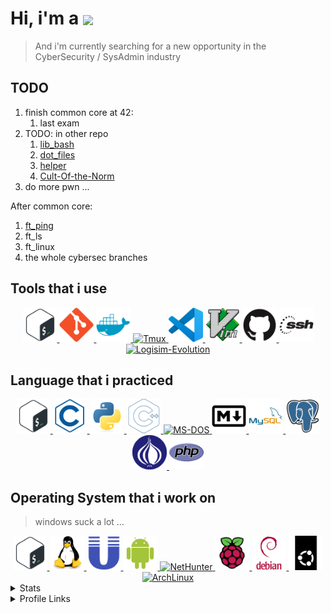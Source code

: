 # Hi, i'm a  <img align="center" src="https://readme-typing-svg.herokuapp.com?font=Fira+Code&size=35&duration=4000&pause=1000&color=008000&vCenter=true&width=435&height=50&lines=Bash+Lover+❤️;Programmer;Pentester;SysAdmin;Kernel+Builder">
> And i'm currently searching for a new opportunity in the CyberSecurity / SysAdmin industry

## TODO

1. finish common core at 42:
    1. last exam
1. TODO: in other repo
    1. [lib_bash](https://github.com/Pixailz/lib_bash)
    1. [dot_files](https://github.com/Pixailz/dot_files)
    1. [helper](https://github.com/Pixailz/helper)
    1. [Cult-Of-the-Norm](https://github.com/Pixailz/Cult-Of-the-Norm)
1. do more pwn ...

After common core:

1. [ft_ping](https://github.com/Pixailz/ft_ping)
1. ft_ls
1. ft_linux
1. the whole cybersec branches
 

## Tools that i use

<div align="center">
  <a href="https://www.gnu.org/software/bash/">
    <img src="https://github.com/devicons/devicon/blob/master/icons/bash/bash-original.svg" title="Bash ❤️" alt="Bash ❤️" width="55" height="55">
  </a>
  <a href="https://git-scm.com/">
    <img src="https://github.com/devicons/devicon/blob/master/icons/git/git-plain.svg" title="Git" alt="Git" width="55" height="55">
  </a>
  <a href="https://www.docker.com/">
    <img src="https://github.com/devicons/devicon/blob/master/icons/docker/docker-plain.svg" title="Docker" alt="Docker" width="55" height="55"/>
  </a>
  <a href="https://github.com/tmux/tmux">
    <img src="https://github.com/tmux/tmux/blob/master/logo/tmux-logomark.svg" title="Tmux" alt="Tmux" width="55" height="55">
  </a>
  <a href="https://code.visualstudio.com/">
    <img src="https://github.com/devicons/devicon/blob/master/icons/vscode/vscode-original.svg" title="Vscode"  alt="Vscode" width="55" height="55"/>
  </a>
  <a href="https://www.vim.org/">
    <img src="https://github.com/devicons/devicon/blob/master/icons/vim/vim-original.svg" title="Vim" alt="Vim" width="55" height="55">
  </a>
  <a href="https://github.com/">
    <img src="https://github.com/devicons/devicon/blob/master/icons/github/github-original.svg" title="Github" alt="Github" width="55" height="55">
  </a>
  <a href="https://fr.wikipedia.org/wiki/Secure_Shell">
    <img src="https://github.com/devicons/devicon/blob/master/icons/ssh/ssh-original-wordmark.svg" title="SSH" alt="SSH" width="55" height="55">
  </a>
  <a href="https://github.com/logisim-evolution/logisim-evolution">
    <img src="https://github.com/logisim-evolution/logisim-evolution/blob/master/artwork/logisim-evolution-icon.svg" title="Logisim-Evolution" alt="Logisim-Evolution" width="55" height="55">
  </a>
</div>

## Language that i practiced

<div align="center">
  <a href="https://www.gnu.org/software/bash/">
    <img src="https://github.com/devicons/devicon/blob/master/icons/bash/bash-original.svg" title="Bash ❤️" alt="Bash ❤️" width="55" height="55">
  </a>
  <a href="https://en.wikipedia.org/wiki/C_(programming_language)">
    <img src="https://github.com/devicons/devicon/blob/master/icons/c/c-line.svg" title="C" alt="C" width="55" height="55">
  </a>
  <a href="https://www.python.org/">
    <img src="https://github.com/devicons/devicon/blob/master/icons/python/python-original.svg" title="Python" alt="Python" width="55" height="55">
  </a>
  <a href="https://cplusplus.com/">
    <img src="https://github.com/devicons/devicon/blob/master/icons/cplusplus/cplusplus-line.svg" title="CPP", alt="CPP" width="55" height="55">
  </a>
  <a href="https://fr.wikipedia.org/wiki/MS-DOS">
    <img src="https://github.com/Microsoft/MS-DOS/blob/master/msdos-logo.png" title="MS-DOS" alt="MS-DOS" width="55" height="55">
  </a>
  <a href="https://daringfireball.net/projects/markdown/">
    <img src="https://github.com/devicons/devicon/blob/master/icons/markdown/markdown-original.svg" title="Markdown" alt="Markdown" width="55" height="55">
  </a>
  <a href="https://www.mysql.com/">
    <img src="https://github.com/devicons/devicon/blob/master/icons/mysql/mysql-original-wordmark.svg" title="MySQL" alt="MySQL" width="55" height="55">
  </a>
  <a href="https://www.postgresql.org/">
    <img src="https://github.com/devicons/devicon/blob/master/icons/postgresql/postgresql-original.svg" title="PostgreSQL" alt="PostgreSQL" width="55" height="55">
  </a>
  <a href="https://www.perl.org/">
    <img src="https://github.com/devicons/devicon/blob/master/icons/perl/perl-original.svg" title="Perl" alt="Perl" width="55" height="55">
  </a>
  <a href="https://www.php.net/">
    <img src="https://github.com/devicons/devicon/blob/master/icons/php/php-original.svg" title="PHP" alt="PHP" width="55" height="55">
  </a>
</div>

## Operating System that i work on
> windows suck a lot ...

<div align="center">
  <a href="https://www.gnu.org/software/bash/">
    <img src="https://github.com/devicons/devicon/blob/master/icons/bash/bash-original.svg" title="Bash ❤️" alt="Bash ❤️" width="55" height="55">
  </a>
  <a href="https://www.kernel.org/">
    <img src="https://github.com/devicons/devicon/blob/master/icons/linux/linux-original.svg" title="Linux" alt="Linux" width="55" height="55">
  </a>
  <a href="https://www.opengroup.org/membership/forums/platform/unix">
    <img src="https://github.com/devicons/devicon/blob/master/icons/unix/unix-original.svg" title="Unix" alt="Unix" width="55" height="55">
  </a>
  <a href="https://www.android.com/">
    <img src="https://github.com/devicons/devicon/blob/master/icons/android/android-plain.svg" title="Android" alt="Android" width="55" height="55">
  </a>
  <a href="https://www.kali.org/get-kali/#kali-mobile">
    <img src="https://store.nethunter.com/repo/icons-640/com.offsec.nethunter.2021030200.png" title="NetHunter" alt="NetHunter" width="55" height="55">
  </a>
  <a href="https://www.raspberrypi.org/">
    <img src="https://github.com/devicons/devicon/blob/master/icons/raspberrypi/raspberrypi-original.svg" title="RaspberryPi" alt="RaspberryPi" width="55" height="55">
  </a>
  <a href="https://www.debian.org/">
    <img src="https://github.com/devicons/devicon/blob/master/icons/debian/debian-plain-wordmark.svg" title="Debian" alt="Debian" width="55" height="55">
  </a>
  <a href="https://ubuntu.com/">
    <img src="https://github.com/devicons/devicon/blob/master/icons/ubuntu/ubuntu-plain.svg" title="Ubuntu" alt="Ubuntu" width="55" height="55">
  </a>
  <a href="https://archlinux.org/">
    <img src="https://avatars.githubusercontent.com/u/4673648?s=200&v=4" title="ArchLinux" alt="ArchLinux" width="55" height="55" >
  </a>
</div>

<details>
  <summary>Stats</summary>
  <a href="http://www.github.com/Pixailz">
    <img src="https://github-readme-stats.vercel.app/api?username=Pixailz&icon_color=008000&title_color=008000&bg_color=22272e&hide_border=true&show_icons=true"/>
  </a>

  <a href="http://www.github.com/Pixailz">
    <img src="https://github-readme-streak-stats.herokuapp.com/?user=Pixailz&hide_border=true&background=22272e&ring=adbac7&fire=008000&currStreakLabel=adbac7&currStreakNum=008000&sideNums=adbac7&sideLabels=adbac7&dates=64748b"/>
  </a>

  <a href="http://www.github.com/Pixailz">
    <img src="https://github-readme-stats.vercel.app/api/top-langs?username=Pixailz&layout=compact&icon_color=008000&title_color=008000&bg_color=22272e&hide_border=true&hide=roff&card_width=500"/>
  </a>

</details>

<details>
  <summary>Profile Links</summary>
  <blockquote>
    <details>
      <summary>42</summary>
      <blockquote>
      <a href="https://profile.intra.42.fr/users/brda-sil">
        <img src="https://badgen.net/badge/Angoul%C3%AAme/brda-sil/50C878?icon=https://meta.intra.42.fr/images/42_logo.svg">
      </a>
      </blockquote>
    </details>
    <details>
      <summary>CTF</summary>
      <blockquote>

- [Try Hack Me](https://tryhackme.com/p/Pixailz) ![Profile](https://tryhackme-badges.s3.amazonaws.com/Pixailz.png)
- [Root Me](https://www.root-me.org/Pixailz)
- [PicoCTF](https://play.picoctf.org/users/Pixailz)
- [Hack The Box](https://app.hackthebox.com/profile/193910)
- [WeChall](https://www.wechall.net/profile/Pixailz)

    </details>
  </blockquote>
</details> 
